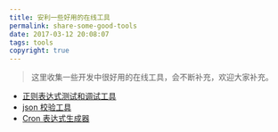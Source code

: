 ```yaml
---
title: 安利一些好用的在线工具
permalink: share-some-good-tools
date: 2017-03-12 20:08:07
tags: tools
copyright: true
---
```


> 这里收集一些开发中很好用的在线工具，会不断补充，欢迎大家补充。
<!-- more -->

- [正则表达式测试和调试工具](https://regex101.com/)
- [json 校验工具](http://json.cn/)
- [Cron 表达式生成器](http://cron.qqe2.com/)
